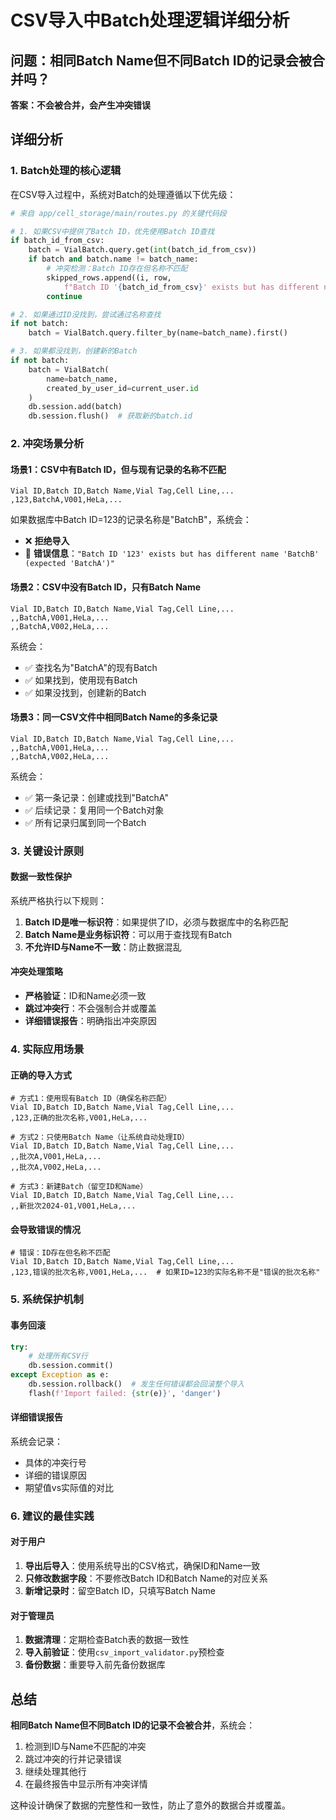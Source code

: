 # CSV导入中Batch处理逻辑详细分析

## 问题：相同Batch Name但不同Batch ID的记录会被合并吗？

**答案：不会被合并，会产生冲突错误**

## 详细分析

### 1. Batch处理的核心逻辑

在CSV导入过程中，系统对Batch的处理遵循以下优先级：

```python
# 来自 app/cell_storage/main/routes.py 的关键代码段

# 1. 如果CSV中提供了Batch ID，优先使用Batch ID查找
if batch_id_from_csv:
    batch = VialBatch.query.get(int(batch_id_from_csv))
    if batch and batch.name != batch_name:
        # 冲突检测：Batch ID存在但名称不匹配
        skipped_rows.append((i, row, 
            f"Batch ID '{batch_id_from_csv}' exists but has different name '{batch.name}' (expected '{batch_name}')."))
        continue

# 2. 如果通过ID没找到，尝试通过名称查找
if not batch:
    batch = VialBatch.query.filter_by(name=batch_name).first()

# 3. 如果都没找到，创建新的Batch
if not batch:
    batch = VialBatch(
        name=batch_name,
        created_by_user_id=current_user.id
    )
    db.session.add(batch)
    db.session.flush()  # 获取新的batch.id
```

### 2. 冲突场景分析

#### 场景1：CSV中有Batch ID，但与现有记录的名称不匹配
```csv
Vial ID,Batch ID,Batch Name,Vial Tag,Cell Line,...
,123,BatchA,V001,HeLa,...
```

如果数据库中Batch ID=123的记录名称是"BatchB"，系统会：
- ❌ **拒绝导入**
- 📝 **错误信息**：`"Batch ID '123' exists but has different name 'BatchB' (expected 'BatchA')"`

#### 场景2：CSV中没有Batch ID，只有Batch Name
```csv
Vial ID,Batch ID,Batch Name,Vial Tag,Cell Line,...
,,BatchA,V001,HeLa,...
,,BatchA,V002,HeLa,...
```

系统会：
- ✅ 查找名为"BatchA"的现有Batch
- ✅ 如果找到，使用现有Batch
- ✅ 如果没找到，创建新的Batch

#### 场景3：同一CSV文件中相同Batch Name的多条记录
```csv
Vial ID,Batch ID,Batch Name,Vial Tag,Cell Line,...
,,BatchA,V001,HeLa,...
,,BatchA,V002,HeLa,...
```

系统会：
- ✅ 第一条记录：创建或找到"BatchA"
- ✅ 后续记录：复用同一个Batch对象
- ✅ 所有记录归属到同一个Batch

### 3. 关键设计原则

#### 数据一致性保护
系统严格执行以下规则：
1. **Batch ID是唯一标识符**：如果提供了ID，必须与数据库中的名称匹配
2. **Batch Name是业务标识符**：可以用于查找现有Batch
3. **不允许ID与Name不一致**：防止数据混乱

#### 冲突处理策略
- **严格验证**：ID和Name必须一致
- **跳过冲突行**：不会强制合并或覆盖
- **详细错误报告**：明确指出冲突原因

### 4. 实际应用场景

#### 正确的导入方式
```csv
# 方式1：使用现有Batch ID（确保名称匹配）
Vial ID,Batch ID,Batch Name,Vial Tag,Cell Line,...
,123,正确的批次名称,V001,HeLa,...

# 方式2：只使用Batch Name（让系统自动处理ID）
Vial ID,Batch ID,Batch Name,Vial Tag,Cell Line,...
,,批次A,V001,HeLa,...
,,批次A,V002,HeLa,...

# 方式3：新建Batch（留空ID和Name）
Vial ID,Batch ID,Batch Name,Vial Tag,Cell Line,...
,,新批次2024-01,V001,HeLa,...
```

#### 会导致错误的情况
```csv
# 错误：ID存在但名称不匹配
Vial ID,Batch ID,Batch Name,Vial Tag,Cell Line,...
,123,错误的批次名称,V001,HeLa,...  # 如果ID=123的实际名称不是"错误的批次名称"
```

### 5. 系统保护机制

#### 事务回滚
```python
try:
    # 处理所有CSV行
    db.session.commit()
except Exception as e:
    db.session.rollback()  # 发生任何错误都会回滚整个导入
    flash(f'Import failed: {str(e)}', 'danger')
```

#### 详细错误报告
系统会记录：
- 具体的冲突行号
- 详细的错误原因
- 期望值vs实际值的对比

### 6. 建议的最佳实践

#### 对于用户
1. **导出后导入**：使用系统导出的CSV格式，确保ID和Name一致
2. **只修改数据字段**：不要修改Batch ID和Batch Name的对应关系
3. **新增记录时**：留空Batch ID，只填写Batch Name

#### 对于管理员
1. **数据清理**：定期检查Batch表的数据一致性
2. **导入前验证**：使用`csv_import_validator.py`预检查
3. **备份数据**：重要导入前先备份数据库

## 总结

**相同Batch Name但不同Batch ID的记录不会被合并**，系统会：
1. 检测到ID与Name不匹配的冲突
2. 跳过冲突的行并记录错误
3. 继续处理其他行
4. 在最终报告中显示所有冲突详情

这种设计确保了数据的完整性和一致性，防止了意外的数据合并或覆盖。